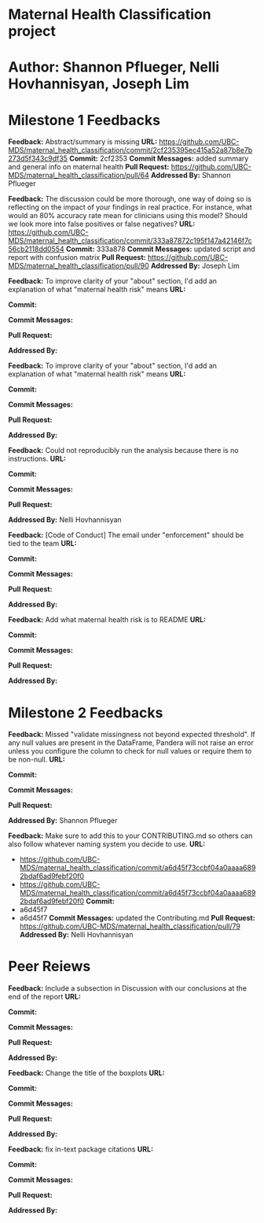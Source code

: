 # Maternal Health Classification project
# Author: Shannon Pflueger, Nelli Hovhannisyan, Joseph Lim

# Milestone 1 Feedbacks
**Feedback:** 
Abstract/summary is missing
**URL:** 
https://github.com/UBC-MDS/maternal_health_classification/commit/2cf235395ec415a52a87b8e7b273d5f343c9df35
**Commit:**
2cf2353
**Commit Messages:** 
added summary and general info on maternal health
**Pull Request:**
https://github.com/UBC-MDS/maternal_health_classification/pull/64
**Addressed By:**
Shannon Pflueger

**Feedback:** 
The discussion could be more thorough, one way of doing so is reflecting on the impact of your findings in real practice. For instance, what would an 80% accuracy rate mean for clinicians using this model? Should we look more into false positives or false negatives?
**URL:** 
https://github.com/UBC-MDS/maternal_health_classification/commit/333a87872c195f147a42146f7c56cb2118dd0554
**Commit:**
333a878
**Commit Messages:** 
updated script and report with confusion matrix
**Pull Request:**
https://github.com/UBC-MDS/maternal_health_classification/pull/90
**Addressed By:**
Joseph Lim

**Feedback:** 
To improve clarity of your "about" section, I'd add an explanation of what "maternal health risk" means
**URL:** 

**Commit:**

**Commit Messages:** 

**Pull Request:**

**Addressed By:**


**Feedback:** 
To improve clarity of your "about" section, I'd add an explanation of what "maternal health risk" means
**URL:** 

**Commit:**

**Commit Messages:** 

**Pull Request:**

**Addressed By:**


**Feedback:** 
Could not reproducibly run the analysis because there is no instructions.
**URL:** 

**Commit:**

**Commit Messages:** 

**Pull Request:**

**Addressed By:**
Nelli Hovhannisyan

**Feedback:** 
[Code of Conduct] The email under "enforcement" should be tied to the team
**URL:** 

**Commit:**

**Commit Messages:** 

**Pull Request:**

**Addressed By:**


**Feedback:** 
Add what maternal health risk is to README
**URL:** 

**Commit:**

**Commit Messages:** 

**Pull Request:**

**Addressed By:**


# Milestone 2 Feedbacks
**Feedback:** 
Missed "validate missingness not beyond expected threshold". If any null values are present in the DataFrame, Pandera will not raise an error unless you configure the column to check for null values or require them to be non-null.
**URL:** 

**Commit:**

**Commit Messages:** 

**Pull Request:**

**Addressed By:**
Shannon Pflueger

**Feedback:** 
Make sure to add this to your CONTRIBUTING.md so others can also follow whatever naming system you decide to use.
**URL:** 
- https://github.com/UBC-MDS/maternal_health_classification/commit/a6d45f73ccbf04a0aaaa6892bdaf6ad9febf20f0
- https://github.com/UBC-MDS/maternal_health_classification/commit/a6d45f73ccbf04a0aaaa6892bdaf6ad9febf20f0
**Commit:**
- a6d45f7
- a6d45f7
**Commit Messages:** 
updated the Contributing.md
**Pull Request:**
https://github.com/UBC-MDS/maternal_health_classification/pull/79
**Addressed By:**
Nelli Hovhannisyan

# Peer Reiews
**Feedback:** 
Include a subsection in Discussion with our conclusions at the end of the report
**URL:** 

**Commit:**

**Commit Messages:** 

**Pull Request:**

**Addressed By:**


**Feedback:** 
Change the title of the boxplots
**URL:** 

**Commit:**

**Commit Messages:** 

**Pull Request:**

**Addressed By:**

**Feedback:** 
fix in-text package citations
**URL:** 

**Commit:**

**Commit Messages:** 

**Pull Request:**

**Addressed By:**
